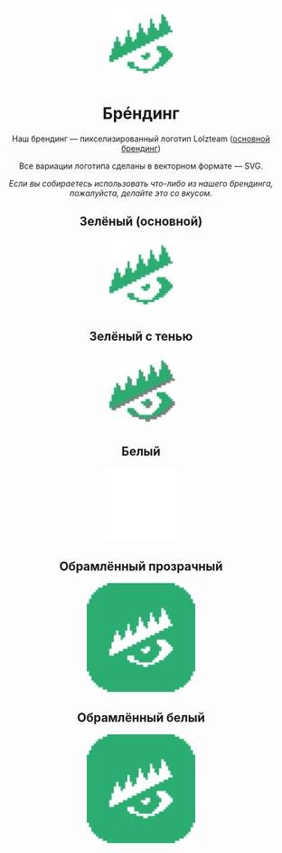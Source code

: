 <div align="center">
  <img width="128" src="green.svg"/>
  <h1>Брéндинг</h1>
  Наш брендинг — пикселизированный логотип Lolzteam (<a href="https://zelenka.guru/pages/brand" target="_blank">основной брендинг</a>)
  
  Все вариации логотипа сделаны в векторном формате — SVG.

  <i>Если вы собираетесь использовать что-либо из нашего брендинга, пожалуйста, делайте это со вкусом.</i>

  <h2>Зелёный (основной)</h1>
  <img width="128" src="green.svg"/>

  <h2>Зелёный с тенью</h1>
  <img width="128" src="green-with-shadow.svg"/>

  <h2>Белый</h1>
  <img width="128" src="white.svg"/>

  <h2>Обрамлённый прозрачный</h1>
  <img width="192" src="bordered.svg"/>

  <h2>Обрамлённый белый</h1>
  <img width="192" src="bordered-white.svg"/>
</div>